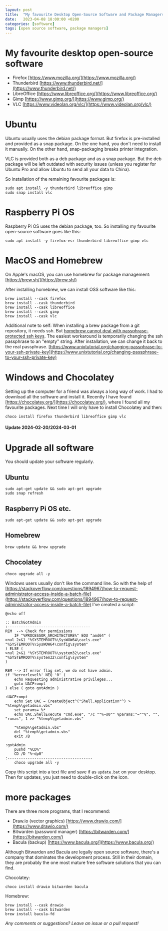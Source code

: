 ```yaml
---
layout: post
title:  "My favourite Desktop Open-Source Software and Package Managers"
date:   2023-04-08 18:00:00 +0200
categories: [software]
tags: [open source software, package managers]
---
```


# My favourite desktop open-source software

* Firefox      [https://www.mozilla.org/](https://www.mozilla.org/)
* Thunderbird  [https://www.thunderbird.net/](https://www.thunderbird.net/)
* LibreOffice  [https://www.libreoffice.org/](https://www.libreoffice.org/)
* Gimp         [https://www.gimp.org/](https://www.gimp.org/)
* VLC          [https://www.videolan.org/vlc/](https://www.videolan.org/vlc/)

# Ubuntu

Ubuntu usually uses the debian package format. But firefox is pre-installed and provided as a snap package.
On the one hand, you don't need to install it manually. On the other hand, snap-packaging breaks printer integration.

VLC is provided both as a deb package and as a snap package. But the deb package will be left outdated with security issues (unless you register for Ubuntu Pro and allow Ubuntu to send all your data to China).

So installation of the remaining favourite packages is:
```
sudo apt install -y thunderbird libreoffice gimp
sudo snap install vlc
```

# Raspberry Pi OS

Raspberry Pi OS uses the debian package, too.
So installing my favourite open-source software goes like this:
```
sudo apt install -y firefox-esr thunderbird libreoffice gimp vlc
```

# MacOS and Homebrew

On Apple's macOS, you can use homebrew for package management: [https://brew.sh/](https://brew.sh/)

After installing homebrew, we can install OSS software like this:
```
brew install --cask firefox
brew install --cask thunderbird
brew install --cask libreoffice
brew install --cask gimp
brew install --cask vlc
```


Additional note to self:
When installing a brew package from a git repository, it needs ssh.
But [homebrew cannot deal with passphrase-protected ssh keys](https://github.com/Homebrew/brew/issues/6583).
The easiest workaround is temporarily changing the ssh passphrase to an "empty" string.
After installation, we can change it back to the real passphrase.
[https://www.unixtutorial.org/changing-passphrase-to-your-ssh-private-key](https://www.unixtutorial.org/changing-passphrase-to-your-ssh-private-key)

# Windows and Chocolatey

Setting up the computer for a friend was always a long way of work.
I had to download all the software and install it.
Recently I have found [https://chocolatey.org/](https://chocolatey.org/), where I found all my favourite packages.
Next time I will only have to install Chocolatey and then:
```
choco install firefox thunderbird libreoffice gimp vlc
```

#### Update 2024-02-20/2024-03-01

# Upgrade all software

You should update your software regularly.

## Ubuntu

```
sudo apt-get update && sudo apt-get upgrade
sudo snap refresh
```


## Raspberry Pi OS etc.

```
sudo apt-get update && sudo apt-get upgrade
```

## Homebrew

```
brew update && brew upgrade
```

## Chocolatey

```
choco upgrade all -y
```
Windows users usually don't like the command line. 
So with the help of [https://stackoverflow.com/questions/1894967/how-to-request-administrator-access-inside-a-batch-file](https://stackoverflow.com/questions/1894967/how-to-request-administrator-access-inside-a-batch-file) I've created a script:
```
@echo off

:: BatchGotAdmin
:-------------------------------------
REM  --> Check for permissions
    IF "%PROCESSOR_ARCHITECTURE%" EQU "amd64" (
>nul 2>&1 "%SYSTEMROOT%\SysWOW64\cacls.exe" "%SYSTEMROOT%\SysWOW64\config\system"
) ELSE (
>nul 2>&1 "%SYSTEMROOT%\system32\cacls.exe" "%SYSTEMROOT%\system32\config\system"
)

REM --> If error flag set, we do not have admin.
if '%errorlevel%' NEQ '0' (
    echo Requesting administrative privileges...
    goto UACPrompt
) else ( goto gotAdmin )

:UACPrompt
    echo Set UAC = CreateObject^("Shell.Application"^) > "%temp%\getadmin.vbs"
    set params= %*
    echo UAC.ShellExecute "cmd.exe", "/c ""%~s0"" %params:"=""%", "", "runas", 1 >> "%temp%\getadmin.vbs"

    "%temp%\getadmin.vbs"
    del "%temp%\getadmin.vbs"
    exit /B

:gotAdmin
    pushd "%CD%"
    CD /D "%~dp0"
:--------------------------------------    
    choco upgrade all -y
```
Copy this script into a text file and save if as `update.bat` on your desktop. Then for updates, you just need to double-click on the icon.

# more packages
There are three more programs, that I recommend:

* Draw.io   (vector graphics)   [https://www.drawio.com/](https://www.drawio.com/)
* Bitwarden (password manager)  [https://bitwarden.com/](https://bitwarden.com/)
* Bacula    (backup)            [https://www.bacula.org/](https://www.bacula.org/)

Although Bitwarden and Bacula are legally open source software, there's a company that dominates the development process.
Still in their domain, they are probably the one most mature free software solutions that you can find.

Chocolatey:
```
choco install drawio bitwarden bacula
```

Homebrew:

```
brew install --cask drawio
brew install --cask bitwarden
brew install bacula-fd
```

*Any comments or suggestions? Leave an issue or a pull request!*